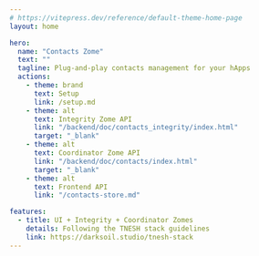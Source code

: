 ```yaml
---
# https://vitepress.dev/reference/default-theme-home-page
layout: home

hero:
  name: "Contacts Zome"
  text: ""
  tagline: Plug-and-play contacts management for your hApps
  actions:
    - theme: brand
      text: Setup
      link: /setup.md
    - theme: alt
      text: Integrity Zome API
      link: "/backend/doc/contacts_integrity/index.html"
      target: "_blank"
    - theme: alt
      text: Coordinator Zome API
      link: "/backend/doc/contacts/index.html"
      target: "_blank"
    - theme: alt
      text: Frontend API
      link: "/contacts-store.md"

features:
  - title: UI + Integrity + Coordinator Zomes
    details: Following the TNESH stack guidelines
    link: https://darksoil.studio/tnesh-stack
---
```

